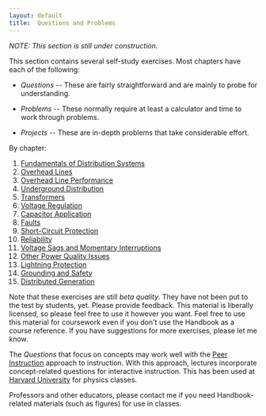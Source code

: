 ```yaml
---
layout: default
title:  Questions and Problems
---
```


*NOTE: This section is still under construction.*

This section contains several self-study exercises. Most chapters have
each of the following:

- *Questions* -- These are fairly straightforward and are mainly to
  probe for understanding.

- *Problems* -- These normally require at least a calculator and time
  to work through problems. 

- *Projects* -- These are in-depth problems that take considerable effort.

By chapter:

1.  [Fundamentals of Distribution Systems](1/)
2.  [Overhead Lines](2/)
3.  [Overhead Line Performance](3/)
4.  [Underground Distribution](4/)
5.  [Transformers](5/)
6.  [Voltage Regulation](6/)
7.  [Capacitor Application](7/)
8.  [Faults](8/)
9.  [Short-Circuit Protection](9/)
10. [Reliability](10/)
11. [Voltage Sags and Momentary Interruptions](11/)
12. [Other Power Quality Issues](12/)
13. [Lightning Protection](13/)
14. [Grounding and Safety](14/)
15. [Distributed Generation](15/)

Note that these exercises are still *beta quality*. They have not been
put to the test by students, yet. Please provide feedback. This
material is liberally licensed, so please feel free to use it however
you want. Feel free to use this material for coursework even if you
don't use the Handbook as a course reference. If you have suggestions
for more exercises, please let me know.

The *Questions* that focus on concepts may work well with the
[Peer Instruction](http://blog.peerinstruction.net/) approach to
instruction. With this approach, lectures incorporate concept-related
questions for interactive instruction. This has been used at
[Harvard University](http://mazur.harvard.edu/research/detailspage.php?ed=1&rowid=8)
for physics classes. 

Professors and other educators, please contact me if you need
Handbook-related materials (such as figures) for use in classes.  

